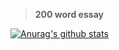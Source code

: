 > **200 word essay**


[![Anurag's github stats](https://github-readme-stats.vercel.app/api?username=ezeoleaf&count_private=true&show_icons=true&theme=react)](https://github.com/DojoSoMope)
